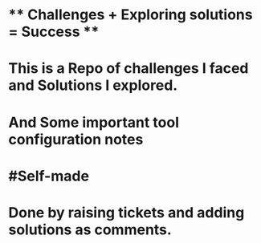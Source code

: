 # ** Challenges + Exploring solutions = Success **
# This is a Repo of challenges I faced and Solutions I explored.
# And Some important tool configuration notes 
#  #Self-made

# Done by raising tickets and adding solutions as comments.
